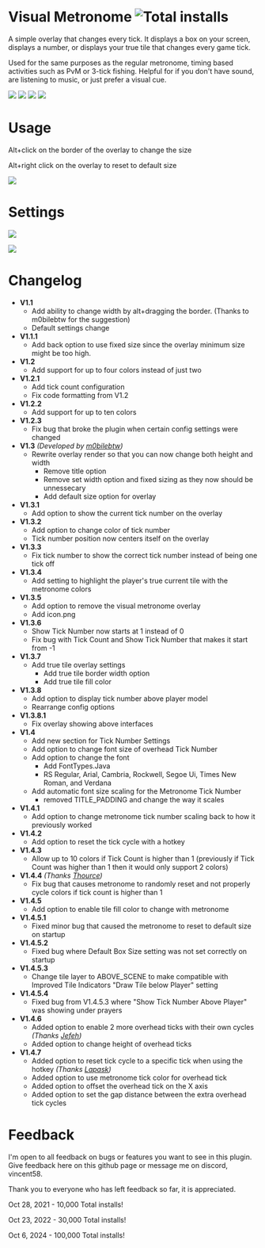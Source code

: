 # Visual Metronome ![Total installs](https://img.shields.io/endpoint?url=https://api.runelite.net/pluginhub/shields/installs/plugin/visual-metronome)
A simple overlay that changes every tick. It displays a box on your screen, displays a number, or displays your true tile that changes every game tick. 

Used for the same purposes as the regular metronome, timing based activities such as PvM or 3-tick fishing. Helpful for if you don't have sound, are listening to music, or just prefer a visual cue.

![](https://i.imgur.com/drcQDOn.gif) ![](https://i.imgur.com/wonUTcR.gif) ![](https://i.imgur.com/2qUetFH.gif) ![](https://i.imgur.com/RkpEBjl.gif)

# Usage
Alt+click on the border of the overlay to change the size

Alt+right click on the overlay to reset to default size

![](https://i.imgur.com/SWQKf9i.gif)

# Settings
![](https://i.imgur.com/tmT2v2l.png)

![](https://i.imgur.com/iFk0lsj.png)

# Changelog
- **V1.1**
    - Add ability to change width by alt+dragging the border. (Thanks to m0bilebtw for the suggestion)
    - Default settings change
- **V1.1.1**
    - Add back option to use fixed size since the overlay minimum size might be too high.
- **V1.2**
    - Add support for up to four colors instead of just two
- **V1.2.1**
    - Add tick count configuration
    - Fix code formatting from V1.2
- **V1.2.2**
    - Add support for up to ten colors
- **V1.2.3**
    - Fix bug that broke the plugin when certain config settings were changed
- **V1.3** *(Developed by [m0bilebtw](https://github.com/m0bilebtw))*
    - Rewrite overlay render so that you can now change both height and width
        - Remove title option
        - Remove set width option and fixed sizing as they now should be unnessecary
        - Add default size option for overlay
- **V1.3.1**
    - Add option to show the current tick number on the overlay
- **V1.3.2**
    - Add option to change color of tick number
    - Tick number position now centers itself on the overlay 
- **V1.3.3**
    - Fix tick number to show the correct tick number instead of being one tick off
- **V1.3.4**
    - Add setting to highlight the player's true current tile with the metronome colors
- **V1.3.5**
    - Add option to remove the visual metronome overlay
    - Add icon.png
- **V1.3.6**
    - Show Tick Number now starts at 1 instead of 0
    - Fix bug with Tick Count and Show Tick Number that makes it start from -1
- **V1.3.7**
    - Add true tile overlay settings
        - Add true tile border width option
        - Add true tile fill color
- **V1.3.8**
    - Add option to display tick number above player model
    - Rearrange config options
- **V1.3.8.1**
    - Fix overlay showing above interfaces
- **V1.4**
    - Add new section for Tick Number Settings
    - Add option to change font size of overhead Tick Number
    - Add option to change the font
        - Add FontTypes.Java 
        - RS Regular, Arial, Cambria, Rockwell, Segoe Ui, Times New Roman, and Verdana
    - Add automatic font size scaling for the Metronome Tick Number
        - removed TITLE_PADDING and change the way it scales
- **V1.4.1**  
    - Add option to change metronome tick number scaling back to how it previously worked
- **V1.4.2**  
    - Add option to reset the tick cycle with a hotkey
- **V1.4.3**
    - Allow up to 10 colors if Tick Count is higher than 1 (previously if Tick Count was higher than 1 then it would only support 2 colors)
- **V1.4.4** *(Thanks [Thource](https://github.com/Thource))*
    - Fix bug that causes metronome to randomly reset and not properly cycle colors if tick count is higher than 1
- **V1.4.5**
    - Add option to enable tile fill color to change with metronome
- **V1.4.5.1**
    - Fixed minor bug that caused the metronome to reset to default size on startup
- **V1.4.5.2**
    - Fixed bug where Default Box Size setting was not set correctly on startup
- **V1.4.5.3**
    - Change tile layer to ABOVE_SCENE to make compatible with Improved Tile Indicators "Draw Tile below Player" setting
- **V1.4.5.4**
    - Fixed bug from V1.4.5.3 where "Show Tick Number Above Player" was showing under prayers
- **V1.4.6**
    - Added option to enable 2 more overhead ticks with their own cycles *(Thanks [Jefeh](https://github.com/JorgeFernandezH))*
    - Added option to change height of overhead ticks
- **V1.4.7**
    - Added option to reset tick cycle to a specific tick when using the hotkey *(Thanks [Lapask](https://github.com/Lapask))*
    - Added option to use metronome tick color for overhead tick
    - Added option to offset the overhead tick on the X axis
    - Added option to set the gap distance between the extra overhead tick cycles

# Feedback
I'm open to all feedback on bugs or features you want to see in this plugin. Give feedback here on this github page or message me on discord, vincent58. 

Thank you to everyone who has left feedback so far, it is appreciated.

Oct 28, 2021 - 10,000 Total installs!

Oct 23, 2022 - 30,000 Total installs!

Oct 6, 2024 - 100,000 Total installs!
